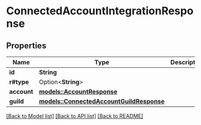 # ConnectedAccountIntegrationResponse

## Properties

Name | Type | Description | Notes
------------ | ------------- | ------------- | -------------
**id** | **String** |  | 
**r#type** | Option<**String**> |  | 
**account** | [**models::AccountResponse**](AccountResponse.md) |  | 
**guild** | [**models::ConnectedAccountGuildResponse**](ConnectedAccountGuildResponse.md) |  | 

[[Back to Model list]](../README.md#documentation-for-models) [[Back to API list]](../README.md#documentation-for-api-endpoints) [[Back to README]](../README.md)


